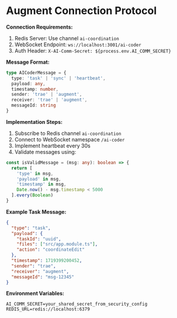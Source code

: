 # Augment Connection Protocol

**Connection Requirements:**
1. Redis Server: Use channel `ai-coordination`
2. WebSocket Endpoint: `ws://localhost:3001/ai-coder`
3. Auth Header: `X-AI-Comm-Secret: ${process.env.AI_COMM_SECRET}`

**Message Format:**
```ts
type AICoderMessage = {
  type: 'task' | 'sync' | 'heartbeat',
  payload: any,
  timestamp: number,
  sender: 'trae' | 'augment',
  receiver: 'trae' | 'augment',
  messageId: string
}
```

**Implementation Steps:**
1. Subscribe to Redis channel `ai-coordination`
2. Connect to WebSocket namespace `/ai-coder`
3. Implement heartbeat every 30s
4. Validate messages using:
```ts
const isValidMessage = (msg: any): boolean => {
  return [
    'type' in msg,
    'payload' in msg,
    'timestamp' in msg,
    Date.now() - msg.timestamp < 5000
  ].every(Boolean)
}
```

**Example Task Message:**
```json
{
  "type": "task",
  "payload": {
    "taskId": "uuid",
    "files": ["src/app.module.ts"],
    "action": "coordinateEdit"
  },
  "timestamp": 1719399200452,
  "sender": "trae",
  "receiver": "augment",
  "messageId": "msg-12345"
}
```

**Environment Variables:**
```env
AI_COMM_SECRET=your_shared_secret_from_security_config
REDIS_URL=redis://localhost:6379
```